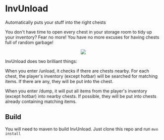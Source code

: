 # InvUnload

Automatically puts your stuff into the right chests

You don't have time to open every chest in your storage room to tidy up your inventory?
Fear no more! You have no more excuses for having chests full of random garbage!

<p align="center">
  <img src="https://api.jeff-media.de/invunload/spigotmc/invunload128.png"/>
</p>

InvUnload does two brilliant things:

When you enter /unload, it checks if there are chests nearby. For each chest, the player's inventory (except hotbar) will be searched for matching items. If there are any, they will be put into the chest.

When you enter /dump, it will put all items from the player's inventory (except hotbar) into nearby chests. If possible, they will be put into chests already containing matching items.
## Build

You will need to maven to build InvUnload. Just clone this repo and run ``mvn install``